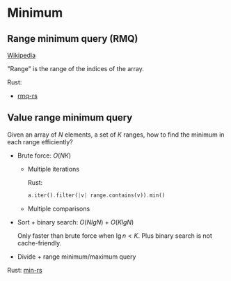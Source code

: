 # Minimum
## Range minimum query (RMQ)
[Wikipedia](https://en.wikipedia.org/wiki/Range_minimum_query)

"Range" is the range of the indices of the array.

Rust:
- [rmq-rs](https://github.com/mpetri/rmq-rs)

## Value range minimum query
Given an array of $N$ elements, a set of $K$ ranges, how to find the minimum in each range efficiently?

- Brute force: $O(NK)$
  - Multiple iterations

    Rust:
    ```rust
    a.iter().filter(|v| range.contains(v)).min()
    ```
  - Multiple comparisons

- Sort + binary search: $O(NlgN)$ + $O(KlgN)$

  Only faster than brute force when $\lg n < K$. Plus binary search is not cache-friendly.

- Divide + range minimum/maximum query

Rust: [min-rs](min-rs/src/lib.rs)
